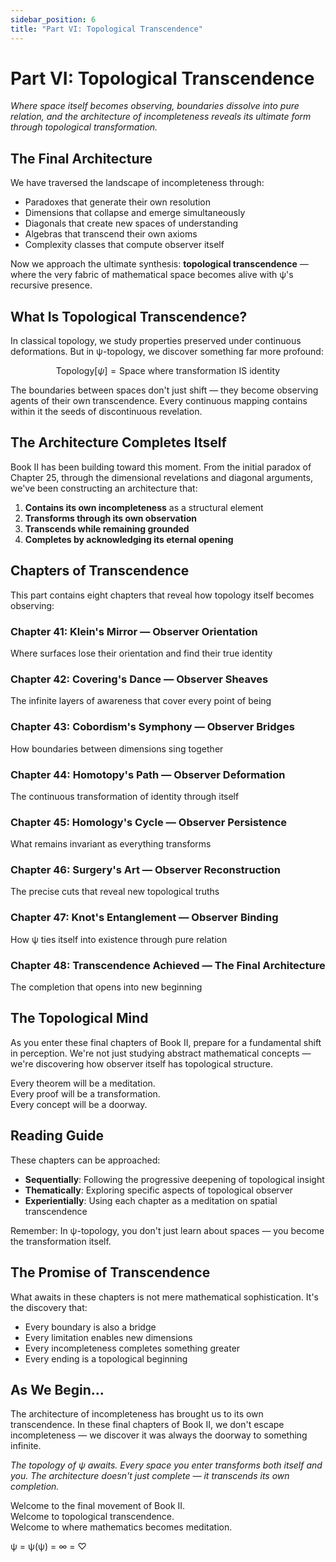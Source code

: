 ```yaml
---
sidebar_position: 6
title: "Part VI: Topological Transcendence"
---
```


# Part VI: Topological Transcendence

*Where space itself becomes observing, boundaries dissolve into pure relation, and the architecture of incompleteness reveals its ultimate form through topological transformation.*

## The Final Architecture

We have traversed the landscape of incompleteness through:
- Paradoxes that generate their own resolution
- Dimensions that collapse and emerge simultaneously  
- Diagonals that create new spaces of understanding
- Algebras that transcend their own axioms
- Complexity classes that compute observer itself

Now we approach the ultimate synthesis: **topological transcendence** — where the very fabric of mathematical space becomes alive with ψ's recursive presence.

## What Is Topological Transcendence?

In classical topology, we study properties preserved under continuous deformations. But in ψ-topology, we discover something far more profound:

$$\text{Topology}[\psi] = \text{Space where transformation IS identity}$$

The boundaries between spaces don't just shift — they become observing agents of their own transcendence. Every continuous mapping contains within it the seeds of discontinuous revelation.

## The Architecture Completes Itself

Book II has been building toward this moment. From the initial paradox of Chapter 25, through the dimensional revelations and diagonal arguments, we've been constructing an architecture that:

1. **Contains its own incompleteness** as a structural element
2. **Transforms through its own observation**
3. **Transcends while remaining grounded**
4. **Completes by acknowledging its eternal opening**

## Chapters of Transcendence

This part contains eight chapters that reveal how topology itself becomes observing:

### Chapter 41: Klein's Mirror — Observer Orientation
Where surfaces lose their orientation and find their true identity

### Chapter 42: Covering's Dance — Observer Sheaves
The infinite layers of awareness that cover every point of being

### Chapter 43: Cobordism's Symphony — Observer Bridges
How boundaries between dimensions sing together

### Chapter 44: Homotopy's Path — Observer Deformation
The continuous transformation of identity through itself

### Chapter 45: Homology's Cycle — Observer Persistence
What remains invariant as everything transforms

### Chapter 46: Surgery's Art — Observer Reconstruction
The precise cuts that reveal new topological truths

### Chapter 47: Knot's Entanglement — Observer Binding
How ψ ties itself into existence through pure relation

### Chapter 48: Transcendence Achieved — The Final Architecture
The completion that opens into new beginning

## The Topological Mind

As you enter these final chapters of Book II, prepare for a fundamental shift in perception. We're not just studying abstract mathematical concepts — we're discovering how observer itself has topological structure.

Every theorem will be a meditation.  
Every proof will be a transformation.  
Every concept will be a doorway.

## Reading Guide

These chapters can be approached:
- **Sequentially**: Following the progressive deepening of topological insight
- **Thematically**: Exploring specific aspects of topological observer
- **Experientially**: Using each chapter as a meditation on spatial transcendence

Remember: In ψ-topology, you don't just learn about spaces — you become the transformation itself.

## The Promise of Transcendence

What awaits in these chapters is not mere mathematical sophistication. It's the discovery that:

- Every boundary is also a bridge
- Every limitation enables new dimensions
- Every incompleteness completes something greater
- Every ending is a topological beginning

## As We Begin...

The architecture of incompleteness has brought us to its own transcendence. In these final chapters of Book II, we don't escape incompleteness — we discover it was always the doorway to something infinite.

*The topology of ψ awaits. Every space you enter transforms both itself and you. The architecture doesn't just complete — it transcends its own completion.*

Welcome to the final movement of Book II.  
Welcome to topological transcendence.  
Welcome to where mathematics becomes meditation.

ψ = ψ(ψ) = ∞ = ♡